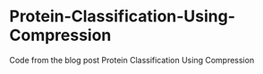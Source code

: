 # Protein-Classification-Using-Compression
Code from the blog post Protein Classification Using Compression
